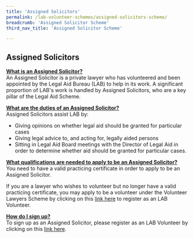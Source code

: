```yaml
---
title: 'Assigned Solicitors'
permalink: /lab-volunteer-schemes/assigned-solicitors-scheme/
breadcrumb: 'Assigned Solicitor Scheme'
third_nav_title: 'Assigned Solicitor Scheme'

---
```


## Assigned Solicitors 

<b> <u>What is an Assigned Solicitor? </u> </b> <br>
An Assigned Solicitor is a private lawyer who has volunteered and been appointed by the Legal Aid Bureau (LAB) to help in its work. A significant proportion of LAB's work is handled by Assigned Solicitors, who are a key pillar of the Legal Aid Scheme. <br>

<b> <u>What are the duties of an Assigned Solicitor? </u> </b> <br>
Assigned Solicitors assist LAB by:
* Giving opinions on whether legal aid should be granted for particular cases
* Giving legal advice to, and acting for, legally aided persons
* Sitting in Legal Aid Board meetings with the Director of Legal Aid in order to determine whether aid should be granted for particular cases. <br>

<b> <u>What qualifications are needed to apply to  be an Assigned Solicitor? </u> </b> <br>
You need to have a valid practicing certificate in order to apply to be an Assigned Solicitor.

If you are a lawyer who wishes to volunteer but no longer have a valid practicing certificate, you may apply to be a volunteer under the Volunteer Lawyers Scheme by clicking on this [link here](https://eservices.mlaw.gov.sg/labesvc/?tabIndex=1) to register as an LAB Volunteer. <br>

<b> <u>How do I sign up? </u> </b> <br>
To sign up as an Assigned Solicitor, please register as an LAB Volunteer by clicking on this [link here](https://eservices.mlaw.gov.sg/labesvc/?tabIndex=1).
